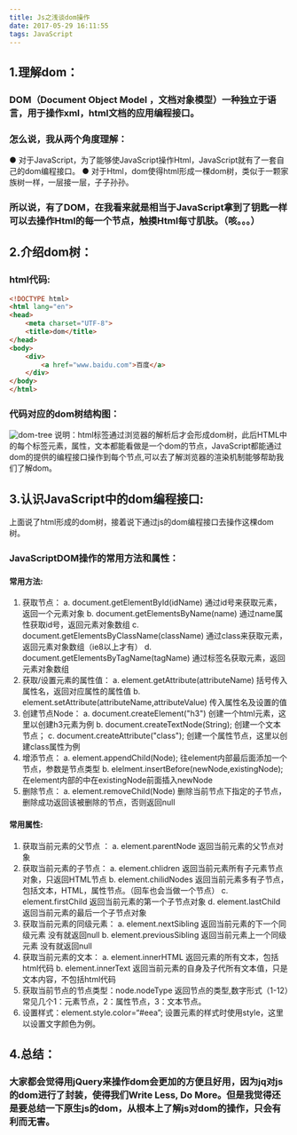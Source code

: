 ```yaml
---
title: Js之浅谈dom操作
date: 2017-05-29 16:11:55
tags: JavaScript
---
```

## 1.理解dom：
### DOM（Document Object Model ，文档对象模型）一种独立于语言，用于操作xml，html文档的应用编程接口。
### 怎么说，我从两个角度理解：
  ● 对于JavaScript，为了能够使JavaScript操作Html，JavaScript就有了一套自己的dom编程接口。
  ● 对于Html，dom使得html形成一棵dom树，类似于一颗家族树一样，一层接一层，子子孙孙。
### 所以说，有了DOM，在我看来就是相当于JavaScript拿到了钥匙一样可以去操作Html的每一个节点，触摸Html每寸肌肤。（咳。。。）

## 2.介绍dom树：
### html代码:
```html
<!DOCTYPE html>
<html lang="en">
<head>
    <meta charset="UTF-8">
    <title>dom</title>
</head>
<body>
    <div>
        <a href="www.baidu.com">百度</a>
    </div>
</body>
</html>
```

### 代码对应的dom树结构图：
![dom-tree](/img/dom.png)
说明：html标签通过浏览器的解析后才会形成dom树，此后HTML中的每个标签元素，属性，文本都能看做是一个dom的节点，JavaScript都能通过dom的提供的编程接口操作到每个节点,可以去了解浏览器的渲染机制能够帮助我们了解dom。

## 3.认识JavaScript中的dom编程接口:
上面说了html形成的dom树，接着说下通过js的dom编程接口去操作这棵dom树。
### JavaScriptDOM操作的常用方法和属性：
#### 常用方法:
  1. 获取节点：
      a. document.getElementById(idName)   通过id号来获取元素，返回一个元素对象
      b. document.getElementsByName(name)  通过name属性获取id号，返回元素对象数组
      c. document.getElementsByClassName(className)  通过class来获取元素，返回元素对象数组（ie8以上才有）
      d. document.getElementsByTagName(tagName)  通过标签名获取元素，返回元素对象数组
  2. 获取/设置元素的属性值：
      a. element.getAttribute(attributeName) 括号传入属性名，返回对应属性的属性值
      b. element.setAttribute(attributeName,attributeValue)  传入属性名及设置的值
  3. 创建节点Node：
      a. document.createElement("h3")  创建一个html元素，这里以创建h3元素为例
      b. document.createTextNode(String);  创建一个文本节点；
      c. document.createAttribute("class"); 创建一个属性节点，这里以创建class属性为例
  4. 增添节点：
      a. element.appendChild(Node);  往element内部最后面添加一个节点，参数是节点类型
      b. elelment.insertBefore(newNode,existingNode);  在element内部的中在existingNode前面插入newNode
  5. 删除节点：
      a. element.removeChild(Node) 删除当前节点下指定的子节点，删除成功返回该被删除的节点，否则返回null

#### 常用属性:
  1. 获取当前元素的父节点 ：
      a. element.parentNode  返回当前元素的父节点对象
  2. 获取当前元素的子节点：
      a. element.chlidren  返回当前元素所有子元素节点对象，只返回HTML节点
      b. element.chilidNodes 返回当前元素多有子节点，包括文本，HTML，属性节点。（回车也会当做一个节点）
      c. element.firstChild  返回当前元素的第一个子节点对象
      d. element.lastChild  返回当前元素的最后一个子节点对象
  3. 获取当前元素的同级元素：
      a. element.nextSibling 返回当前元素的下一个同级元素 没有就返回null
      b. element.previousSibling 返回当前元素上一个同级元素 没有就返回null
  4. 获取当前元素的文本：
      a. element.innerHTML  返回元素的所有文本，包括html代码
      b. element.innerText  返回当前元素的自身及子代所有文本值，只是文本内容，不包括html代码
  5. 获取当前节点的节点类型：node.nodeType 返回节点的类型,数字形式（1-12）常见几个1：元素节点，2：属性节点，3：文本节点。
  6. 设置样式：element.style.color=“#eea”;  设置元素的样式时使用style，这里以设置文字颜色为例。

## 4.总结：
### 大家都会觉得用jQuery来操作dom会更加的方便且好用，因为jq对js的dom进行了封装，使得我们Write Less, Do More。但是我觉得还是要总结一下原生js的dom，从根本上了解js对dom的操作，只会有利而无害。
